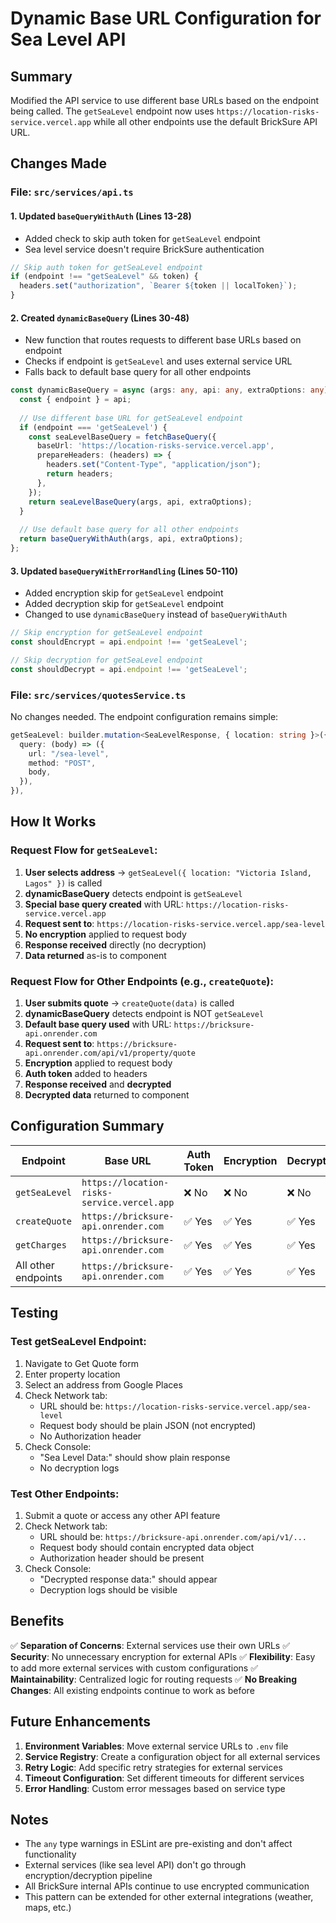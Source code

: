 # Dynamic Base URL Configuration for Sea Level API

## Summary

Modified the API service to use different base URLs based on the endpoint being called. The `getSeaLevel` endpoint now uses `https://location-risks-service.vercel.app` while all other endpoints use the default BrickSure API URL.

## Changes Made

### File: `src/services/api.ts`

#### 1. Updated `baseQueryWithAuth` (Lines 13-28)
- Added check to skip auth token for `getSeaLevel` endpoint
- Sea level service doesn't require BrickSure authentication

```typescript
// Skip auth token for getSeaLevel endpoint
if (endpoint !== "getSeaLevel" && token) {
  headers.set("authorization", `Bearer ${token || localToken}`);
}
```

#### 2. Created `dynamicBaseQuery` (Lines 30-48)
- New function that routes requests to different base URLs based on endpoint
- Checks if endpoint is `getSeaLevel` and uses external service URL
- Falls back to default base query for all other endpoints

```typescript
const dynamicBaseQuery = async (args: any, api: any, extraOptions: any) => {
  const { endpoint } = api;
  
  // Use different base URL for getSeaLevel endpoint
  if (endpoint === 'getSeaLevel') {
    const seaLevelBaseQuery = fetchBaseQuery({
      baseUrl: 'https://location-risks-service.vercel.app',
      prepareHeaders: (headers) => {
        headers.set("Content-Type", "application/json");
        return headers;
      },
    });
    return seaLevelBaseQuery(args, api, extraOptions);
  }
  
  // Use default base query for all other endpoints
  return baseQueryWithAuth(args, api, extraOptions);
};
```

#### 3. Updated `baseQueryWithErrorHandling` (Lines 50-110)
- Added encryption skip for `getSeaLevel` endpoint
- Added decryption skip for `getSeaLevel` endpoint
- Changed to use `dynamicBaseQuery` instead of `baseQueryWithAuth`

```typescript
// Skip encryption for getSeaLevel endpoint
const shouldEncrypt = api.endpoint !== 'getSeaLevel';

// Skip decryption for getSeaLevel endpoint
const shouldDecrypt = api.endpoint !== 'getSeaLevel';
```

### File: `src/services/quotesService.ts`

No changes needed. The endpoint configuration remains simple:

```typescript
getSeaLevel: builder.mutation<SeaLevelResponse, { location: string }>({
  query: (body) => ({
    url: "/sea-level",
    method: "POST",
    body,
  }),
}),
```

## How It Works

### Request Flow for `getSeaLevel`:

1. **User selects address** → `getSeaLevel({ location: "Victoria Island, Lagos" })` is called
2. **dynamicBaseQuery** detects endpoint is `getSeaLevel`
3. **Special base query created** with URL: `https://location-risks-service.vercel.app`
4. **Request sent to**: `https://location-risks-service.vercel.app/sea-level`
5. **No encryption** applied to request body
6. **Response received** directly (no decryption)
7. **Data returned** as-is to component

### Request Flow for Other Endpoints (e.g., `createQuote`):

1. **User submits quote** → `createQuote(data)` is called
2. **dynamicBaseQuery** detects endpoint is NOT `getSeaLevel`
3. **Default base query used** with URL: `https://bricksure-api.onrender.com`
4. **Request sent to**: `https://bricksure-api.onrender.com/api/v1/property/quote`
5. **Encryption** applied to request body
6. **Auth token** added to headers
7. **Response received** and **decrypted**
8. **Decrypted data** returned to component

## Configuration Summary

| Endpoint | Base URL | Auth Token | Encryption | Decryption |
|----------|----------|------------|------------|------------|
| `getSeaLevel` | `https://location-risks-service.vercel.app` | ❌ No | ❌ No | ❌ No |
| `createQuote` | `https://bricksure-api.onrender.com` | ✅ Yes | ✅ Yes | ✅ Yes |
| `getCharges` | `https://bricksure-api.onrender.com` | ✅ Yes | ✅ Yes | ✅ Yes |
| All other endpoints | `https://bricksure-api.onrender.com` | ✅ Yes | ✅ Yes | ✅ Yes |

## Testing

### Test getSeaLevel Endpoint:
1. Navigate to Get Quote form
2. Enter property location
3. Select an address from Google Places
4. Check Network tab:
   - URL should be: `https://location-risks-service.vercel.app/sea-level`
   - Request body should be plain JSON (not encrypted)
   - No Authorization header
5. Check Console:
   - "Sea Level Data:" should show plain response
   - No decryption logs

### Test Other Endpoints:
1. Submit a quote or access any other API feature
2. Check Network tab:
   - URL should be: `https://bricksure-api.onrender.com/api/v1/...`
   - Request body should contain encrypted data object
   - Authorization header should be present
3. Check Console:
   - "Decrypted response data:" should appear
   - Decryption logs should be visible

## Benefits

✅ **Separation of Concerns**: External services use their own URLs
✅ **Security**: No unnecessary encryption for external APIs
✅ **Flexibility**: Easy to add more external services with custom configurations
✅ **Maintainability**: Centralized logic for routing requests
✅ **No Breaking Changes**: All existing endpoints continue to work as before

## Future Enhancements

1. **Environment Variables**: Move external service URLs to `.env` file
2. **Service Registry**: Create a configuration object for all external services
3. **Retry Logic**: Add specific retry strategies for external services
4. **Timeout Configuration**: Set different timeouts for different services
5. **Error Handling**: Custom error messages based on service type

## Notes

- The `any` type warnings in ESLint are pre-existing and don't affect functionality
- External services (like sea level API) don't go through encryption/decryption pipeline
- All BrickSure internal APIs continue to use encrypted communication
- This pattern can be extended for other external integrations (weather, maps, etc.)
